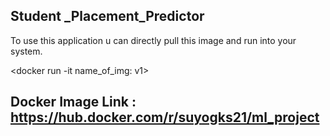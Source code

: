 **Student _Placement_Predictor**
--
To use this application u can directly pull this image and run into your system.

<docker run -it name_of_img: v1>

Docker Image Link : https://hub.docker.com/r/suyogks21/ml_project
--
